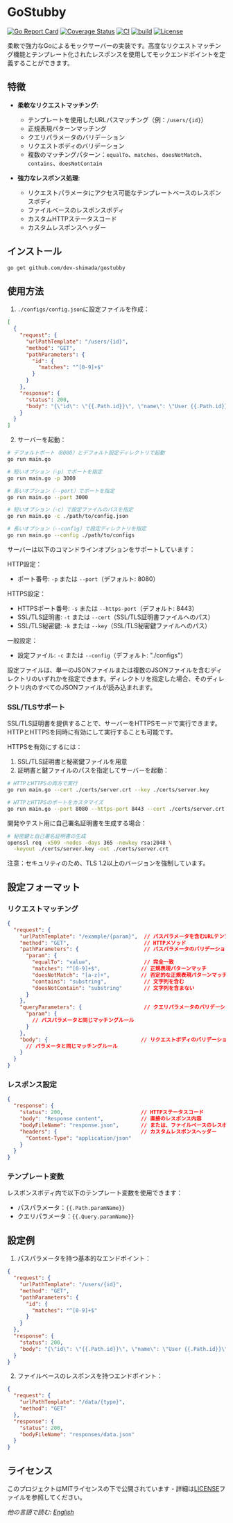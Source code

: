 # GoStubby
[![Go Report Card](https://goreportcard.com/badge/github.com/dev-shimada/GoStubby)](https://goreportcard.com/report/github.com/dev-shimada/GoStubby)
[![Coverage Status](https://coveralls.io/repos/github/dev-shimada/GoStubby/badge.svg?branch=main)](https://coveralls.io/github/dev-shimada/GoStubby?branch=main)
[![CI](https://github.com/dev-shimada/GoStubby/actions/workflows/CI.yaml/badge.svg)](https://github.com/dev-shimada/GoStubby/actions/workflows/CI.yaml)
[![build](https://github.com/dev-shimada/GoStubby/actions/workflows/build-docker-image.yaml/badge.svg)](https://github.com/dev-shimada/GoStubby/actions/workflows/build-docker-image.yaml)
[![License](https://img.shields.io/badge/license-MIT-blue)](https://github.com/dev-shimada/GoStubby/blob/master/LICENSE)

柔軟で強力なGoによるモックサーバーの実装です。高度なリクエストマッチング機能とテンプレート化されたレスポンスを使用してモックエンドポイントを定義することができます。

## 特徴

- **柔軟なリクエストマッチング**:
  - テンプレートを使用したURLパスマッチング（例：`/users/{id}`）
  - 正規表現パターンマッチング
  - クエリパラメータのバリデーション
  - リクエストボディのバリデーション
  - 複数のマッチングパターン：`equalTo`、`matches`、`doesNotMatch`、`contains`、`doesNotContain`

- **強力なレスポンス処理**:
  - リクエストパラメータにアクセス可能なテンプレートベースのレスポンスボディ
  - ファイルベースのレスポンスボディ
  - カスタムHTTPステータスコード
  - カスタムレスポンスヘッダー

## インストール

```bash
go get github.com/dev-shimada/gostubby
```

## 使用方法

1. `./configs/config.json`に設定ファイルを作成：

```json
[
  {
    "request": {
      "urlPathTemplate": "/users/{id}",
      "method": "GET",
      "pathParameters": {
        "id": {
          "matches": "^[0-9]+$"
        }
      }
    },
    "response": {
      "status": 200,
      "body": "{\"id\": \"{{.Path.id}}\", \"name\": \"User {{.Path.id}}\"}"
    }
  }
]
```

2. サーバーを起動：

```bash
# デフォルトポート（8080）とデフォルト設定ディレクトリで起動
go run main.go

# 短いオプション（-p）でポートを指定
go run main.go -p 3000

# 長いオプション（--port）でポートを指定
go run main.go --port 3000

# 短いオプション（-c）で設定ファイルのパスを指定
go run main.go -c ./path/to/config.json

# 長いオプション（--config）で設定ディレクトリを指定
go run main.go --config ./path/to/configs
```

サーバーは以下のコマンドラインオプションをサポートしています：

HTTP設定：
- ポート番号: `-p` または `--port`（デフォルト: 8080）

HTTPS設定：
- HTTPSポート番号: `-s` または `--https-port`（デフォルト: 8443）
- SSL/TLS証明書: `-t` または `--cert`（SSL/TLS証明書ファイルへのパス）
- SSL/TLS秘密鍵: `-k` または `--key`（SSL/TLS秘密鍵ファイルへのパス）

一般設定：
- 設定ファイル: `-c` または `--config`（デフォルト: "./configs"）

設定ファイルは、単一のJSONファイルまたは複数のJSONファイルを含むディレクトリのいずれかを指定できます。ディレクトリを指定した場合、そのディレクトリ内のすべてのJSONファイルが読み込まれます。

### SSL/TLSサポート

SSL/TLS証明書を提供することで、サーバーをHTTPSモードで実行できます。HTTPとHTTPSを同時に有効にして実行することも可能です。

HTTPSを有効にするには：
1. SSL/TLS証明書と秘密鍵ファイルを用意
2. 証明書と鍵ファイルのパスを指定してサーバーを起動：

```bash
# HTTPとHTTPSの両方で実行
go run main.go --cert ./certs/server.crt --key ./certs/server.key

# HTTPとHTTPSのポートをカスタマイズ
go run main.go --port 8080 --https-port 8443 --cert ./certs/server.crt --key ./certs/server.key
```

開発やテスト用に自己署名証明書を生成する場合：
```bash
# 秘密鍵と自己署名証明書の生成
openssl req -x509 -nodes -days 365 -newkey rsa:2048 \
  -keyout ./certs/server.key -out ./certs/server.crt
```

注意：セキュリティのため、TLS 1.2以上のバージョンを強制しています。

## 設定フォーマット

### リクエストマッチング

```json
{
  "request": {
    "urlPathTemplate": "/example/{param}",  // パスパラメータを含むURLテンプレート
    "method": "GET",                        // HTTPメソッド
    "pathParameters": {                     // パスパラメータのバリデーションルール
      "param": {
        "equalTo": "value",                 // 完全一致
        "matches": "^[0-9]+$",             // 正規表現パターンマッチ
        "doesNotMatch": "[a-z]+",          // 否定的な正規表現パターンマッチ
        "contains": "substring",            // 文字列を含む
        "doesNotContain": "substring"       // 文字列を含まない
      }
    },
    "queryParameters": {                    // クエリパラメータのバリデーション
      "param": {
        // パスパラメータと同じマッチングルール
      }
    },
    "body": {                              // リクエストボディのバリデーション
      // パラメータと同じマッチングルール
    }
  }
}
```

### レスポンス設定

```json
{
  "response": {
    "status": 200,                         // HTTPステータスコード
    "body": "Response content",            // 直接のレスポンス内容
    "bodyFileName": "response.json",       // または、ファイルベースのレスポンス
    "headers": {                           // カスタムレスポンスヘッダー
      "Content-Type": "application/json"
    }
  }
}
```

### テンプレート変数

レスポンスボディ内で以下のテンプレート変数を使用できます：
- パスパラメータ：`{{.Path.paramName}}`
- クエリパラメータ：`{{.Query.paramName}}`

## 設定例

1. パスパラメータを持つ基本的なエンドポイント：
```json
{
  "request": {
    "urlPathTemplate": "/users/{id}",
    "method": "GET",
    "pathParameters": {
      "id": {
        "matches": "^[0-9]+$"
      }
    }
  },
  "response": {
    "status": 200,
    "body": "{\"id\": \"{{.Path.id}}\", \"name\": \"User {{.Path.id}}\"}"
  }
}
```

2. ファイルベースのレスポンスを持つエンドポイント：
```json
{
  "request": {
    "urlPathTemplate": "/data/{type}",
    "method": "GET"
  },
  "response": {
    "status": 200,
    "bodyFileName": "responses/data.json"
  }
}
```

## ライセンス

このプロジェクトはMITライセンスの下で公開されています - 詳細は[LICENSE](LICENSE)ファイルを参照してください。

*他の言語で読む: [English](README.md)*
